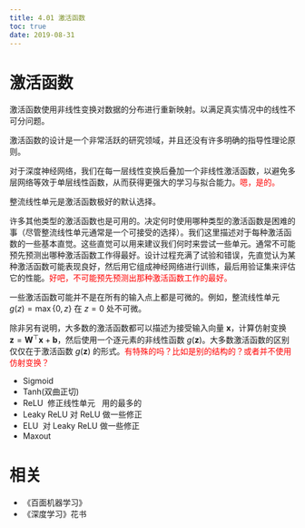 ```yaml
---
title: 4.01 激活函数
toc: true
date: 2019-08-31
---
```

# 激活函数


激活函数使用非线性变换对数据的分布进行重新映射。以满足真实情况中的线性不可分问题。

激活函数的设计是一个非常活跃的研究领域，并且还没有许多明确的指导性理论原则。


对于深度神经网络，我们在每一层线性变换后叠加一个非线性激活函数，以避免多层网络等效于单层线性函数，从而获得更强大的学习与拟合能力。<span style="color:red;">嗯，是的。</span>



整流线性单元是激活函数极好的默认选择。

许多其他类型的激活函数也是可用的。决定何时使用哪种类型的激活函数是困难的事（尽管整流线性单元通常是一个可接受的选择）。我们这里描述对于每种激活函数的一些基本直觉。这些直觉可以用来建议我们何时来尝试一些单元。通常不可能预先预测出哪种激活函数工作得最好。设计过程充满了试验和错误，先直觉认为某种激活函数可能表现良好，然后用它组成神经网络进行训练，最后用验证集来评估它的性能。<span style="color:red;">好吧，不可能预先预测出那种激活函数工作的最好。</span>

一些激活函数可能并不是在所有的输入点上都是可微的。例如，整流线性单元 $g(z)=\max\{0, z\}$ 在 $z=0$ 处不可微。

除非另有说明，大多数的激活函数都可以描述为接受输入向量 $\boldsymbol x$，计算仿射变换 $\boldsymbol z=\boldsymbol W^\top \boldsymbol x+\boldsymbol b$，然后使用一个逐元素的非线性函数 $g(\boldsymbol z)$。大多数激活函数的区别仅仅在于激活函数 $g(\boldsymbol z)$ 的形式。<span style="color:red;">有特殊的吗？比如是别的结构的？或者并不使用仿射变换？</span>



- Sigmoid
- Tanh(双曲正切)
- ReLU  修正线性单元   用的最多的
- Leaky ReLU 对 ReLU 做一些修正
- ELU  对 Leaky ReLU 做一些修正
- Maxout



# 相关

- 《百面机器学习》
- 《深度学习》花书
